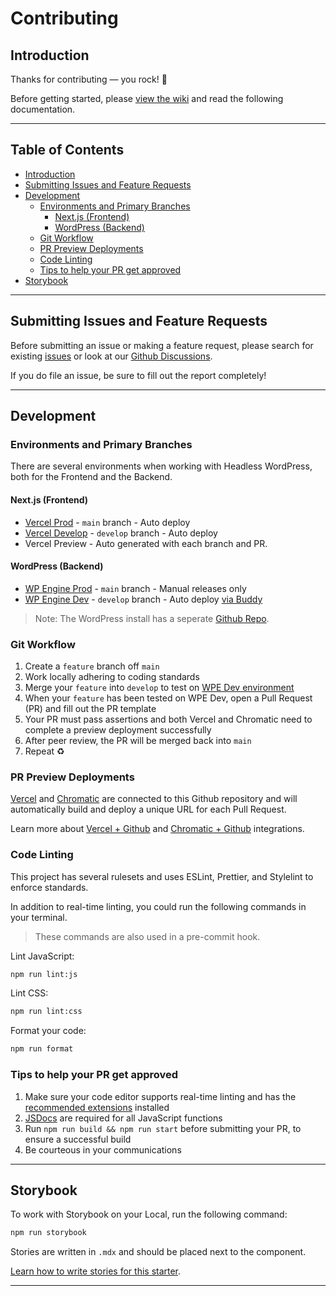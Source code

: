 # Contributing <!-- omit in toc -->

## Introduction

Thanks for contributing — you rock! 🤘

Before getting started, please [view the wiki](https://github.com/WebDevStudios/nextjs-wordpress-starter/wiki) and read the following documentation.

---

## Table of Contents <!-- omit in toc -->

- [Introduction](#introduction)
- [Submitting Issues and Feature Requests](#submitting-issues-and-feature-requests)
- [Development](#development)
    - [Environments and Primary Branches](#environments-and-primary-branches)
        - [Next.js (Frontend)](#nextjs-frontend)
        - [WordPress (Backend)](#wordpress-backend)
    - [Git Workflow](#git-workflow)
    - [PR Preview Deployments](#pr-preview-deployments)
    - [Code Linting](#code-linting)
    - [Tips to help your PR get approved](#tips-to-help-your-pr-get-approved)
- [Storybook](#storybook)

---

## Submitting Issues and Feature Requests

Before submitting an issue or making a feature request, please search for existing [issues](https://github.com/WebDevStudios/nextjs-wordpress-starter/issues) or look at our [Github Discussions](https://github.com/WebDevStudios/nextjs-wordpress-starter/discussions).

If you do file an issue, be sure to fill out the report completely!

---

## Development

### Environments and Primary Branches

There are several environments when working with Headless WordPress, both for the Frontend and the Backend.

#### Next.js (Frontend)

- [Vercel Prod](https://nextjs-wordpress-starter.vercel.app/) - `main` branch - Auto deploy
- [Vercel Develop](https://nextjs-wordpress-starter-develop.vercel.app/) - `develop` branch - Auto deploy
- Vercel Preview - Auto generated with each branch and PR.

#### WordPress (Backend)

- [WP Engine Prod](https://nextjs.wpengine.com/wp-admin/) - `main` branch - Manual releases only
- [WP Engine Dev](https://nextjsdevstart.wpengine.com/wp-admin/) - `develop` branch - Auto deploy [via Buddy](https://app.buddy.works/webdevstudios/wds-headless-wordpress/pipelines)

> Note: The WordPress install has a seperate [Github Repo](https://github.com/WebDevStudios/wds-headless-wordpress).

### Git Workflow

1. Create a `feature` branch off `main`
2. Work locally adhering to coding standards
3. Merge your `feature` into `develop` to test on [WPE Dev environment](https://nextjsdevstart.wpengine.com/wp-admin/)
4. When your `feature` has been tested on WPE Dev, open a Pull Request (PR) and fill out the PR template
5. Your PR must pass assertions and both Vercel and Chromatic need to complete a preview deployment successfully
6. After peer review, the PR will be merged back into `main`
7. Repeat ♻️

### PR Preview Deployments

[Vercel](https://vercel.com/webdevstudios/nextjs-wordpress-starter) and [Chromatic](https://www.chromatic.com/) are connected to this Github repository and will automatically build and deploy a unique URL for each Pull Request.

Learn more about [Vercel + Github](https://vercel.com/docs/git/vercel-for-github) and [Chromatic + Github](https://www.chromatic.com/features/publish) integrations.

### Code Linting

This project has several rulesets and uses ESLint, Prettier, and Stylelint to enforce standards.

In addition to real-time linting, you could run the following commands in your terminal.

> These commands are also used in a pre-commit hook.

Lint JavaScript:

```bash
npm run lint:js
```

Lint CSS:

```bash
npm run lint:css
```

Format your code:

```bash
npm run format
```

### Tips to help your PR get approved

1. Make sure your code editor supports real-time linting and has the [recommended extensions](https://github.com/WebDevStudios/nextjs-wordpress-starter/wiki/recommended-extensions) installed
2. [JSDocs](https://jsdoc.app/) are required for all JavaScript functions
3. Run `npm run build && npm run start` before submitting your PR, to ensure a successful build
4. Be courteous in your communications

---

## Storybook

To work with Storybook on your Local, run the following command:

```bash
npm run storybook
```

Stories are written in `.mdx` and should be placed next to the component.

[Learn how to write stories for this starter](https://github.com/WebDevStudios/nextjs-wordpress-starter/wiki/component-story).

---
